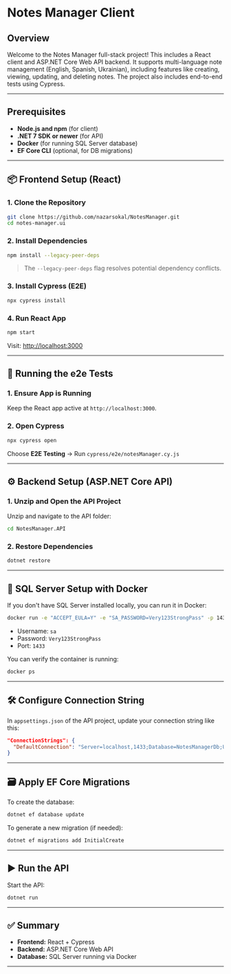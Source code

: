 # Notes Manager Client

## Overview

Welcome to the Notes Manager full-stack project! This includes a React client and ASP.NET Core Web API backend. It supports multi-language note management (English, Spanish, Ukrainian), including features like creating, viewing, updating, and deleting notes. The project also includes end-to-end tests using Cypress.

---

## Prerequisites

- **Node.js and npm** (for client)
- **.NET 7 SDK or newer** (for API)
- **Docker** (for running SQL Server database)
- **EF Core CLI** (optional, for DB migrations)

---

## 📦 Frontend Setup (React)

### 1. Clone the Repository

```bash
git clone https://github.com/nazarsokal/NotesManager.git
cd notes-manager.ui
```

### 2. Install Dependencies

```bash
npm install --legacy-peer-deps
```

> The `--legacy-peer-deps` flag resolves potential dependency conflicts.

### 3. Install Cypress (E2E)

```bash
npx cypress install
```

### 4. Run React App

```bash
npm start
```

Visit: [http://localhost:3000](http://localhost:3000)

---

## 🧪 Running the e2e Tests

### 1. Ensure App is Running

Keep the React app active at `http://localhost:3000`.

### 2. Open Cypress

```bash
npx cypress open
```

Choose **E2E Testing** → Run `cypress/e2e/notesManager.cy.js`

---

## ⚙️ Backend Setup (ASP.NET Core API)

### 1. Unzip and Open the API Project

Unzip and navigate to the API folder:
```bash
cd NotesManager.API
```

### 2. Restore Dependencies

```bash
dotnet restore
```

---

## 🐳 SQL Server Setup with Docker

If you don't have SQL Server installed locally, you can run it in Docker:

```bash
docker run -e "ACCEPT_EULA=Y" -e "SA_PASSWORD=Very123StrongPass" -p 1433:1433 --name test-asigment-sqlserver -d mcr.microsoft.com/mssql/server:2022-latest
```

- Username: `sa`  
- Password: `Very123StrongPass`  
- Port: `1433`

You can verify the container is running:

```bash
docker ps
```

---

## 🛠️ Configure Connection String

In `appsettings.json` of the API project, update your connection string like this:

```json
"ConnectionStrings": {
  "DefaultConnection": "Server=localhost,1433;Database=NotesManagerDb;User Id=sa;Password=Very123StrongPass;TrustServerCertificate=True;"
}
```
---

## 🗃️ Apply EF Core Migrations

To create the database:

```bash
dotnet ef database update
```

To generate a new migration (if needed):

```bash
dotnet ef migrations add InitialCreate
```

---

## ▶️ Run the API

Start the API:

```bash
dotnet run
```
---

## ✅ Summary

- **Frontend:** React + Cypress
- **Backend:** ASP.NET Core Web API
- **Database:** SQL Server running via Docker

---
